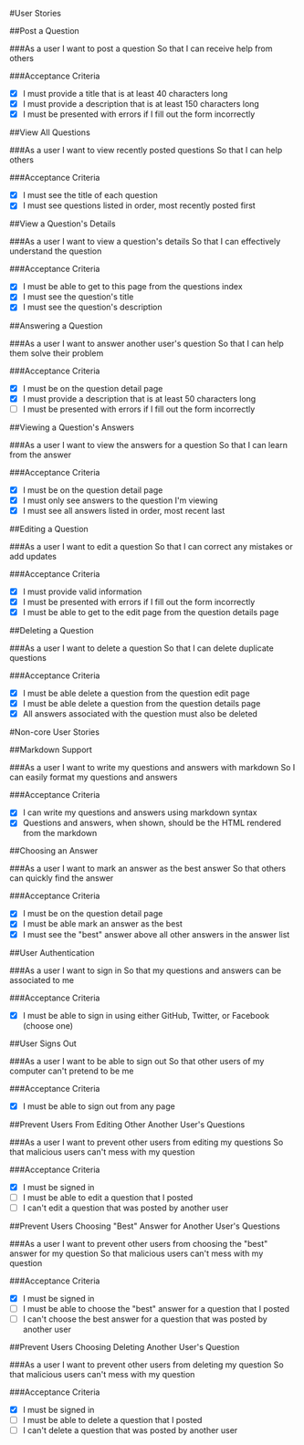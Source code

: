 #User Stories

##Post a Question

###As a user
I want to post a question
So that I can receive help from others

###Acceptance Criteria

- [X] I must provide a title that is at least 40 characters long
- [X] I must provide a description that is at least 150 characters long
- [X] I must be presented with errors if I fill out the form incorrectly

##View All Questions

###As a user
I want to view recently posted questions
So that I can help others

###Acceptance Criteria

- [X] I must see the title of each question
- [X] I must see questions listed in order, most recently posted first

##View a Question's Details

###As a user
I want to view a question's details
So that I can effectively understand the question

###Acceptance Criteria

- [X] I must be able to get to this page from the questions index
- [X] I must see the question's title
- [X] I must see the question's description

##Answering a Question

###As a user
I want to answer another user's question
So that I can help them solve their problem

###Acceptance Criteria

- [X] I must be on the question detail page
- [X] I must provide a description that is at least 50 characters long
- [ ] I must be presented with errors if I fill out the form incorrectly

##Viewing a Question's Answers

###As a user
I want to view the answers for a question
So that I can learn from the answer

###Acceptance Criteria

- [X] I must be on the question detail page
- [X] I must only see answers to the question I'm viewing
- [X] I must see all answers listed in order, most recent last

##Editing a Question

###As a user
I want to edit a question
So that I can correct any mistakes or add updates

###Acceptance Criteria

- [X] I must provide valid information
- [X] I must be presented with errors if I fill out the form incorrectly
- [X] I must be able to get to the edit page from the question details page

##Deleting a Question

###As a user
I want to delete a question
So that I can delete duplicate questions

###Acceptance Criteria

- [X] I must be able delete a question from the question edit page
- [X] I must be able delete a question from the question details page
- [X] All answers associated with the question must also be deleted

#Non-core User Stories

##Markdown Support

###As a user
I want to write my questions and answers with markdown
So I can easily format my questions and answers

###Acceptance Criteria

- [X] I can write my questions and answers using markdown syntax
- [X] Questions and answers, when shown, should be the HTML rendered from the
  markdown

##Choosing an Answer

###As a user
I want to mark an answer as the best answer
So that others can quickly find the answer

###Acceptance Criteria

- [X] I must be on the question detail page
- [X] I must be able mark an answer as the best
- [X] I must see the "best" answer above all other answers in the answer list

##User Authentication

###As a user
I want to sign in
So that my questions and answers can be associated to me

###Acceptance Criteria

- [X] I must be able to sign in using either GitHub, Twitter, or Facebook (choose
  one)

##User Signs Out

###As a user
I want to be able to sign out
So that other users of my computer can't pretend to be me

###Acceptance Criteria

- [X] I must be able to sign out from any page

##Prevent Users From Editing Other Another User's Questions

###As a user
I want to prevent other users from editing my questions
So that malicious users can't mess with my question

###Acceptance Criteria

- [X] I must be signed in
- [ ] I must be able to edit a question that I posted
- [ ] I can't edit a question that was posted by another user

##Prevent Users Choosing "Best" Answer for Another User's Questions

###As a user
I want to prevent other users from choosing the "best" answer for my question
So that malicious users can't mess with my question

###Acceptance Criteria

- [X] I must be signed in
- [ ] I must be able to choose the "best" answer for a question that I posted
- [ ] I can't choose the best answer for a question that was posted by another user

##Prevent Users Choosing Deleting Another User's Question

###As a user
I want to prevent other users from deleting my question
So that malicious users can't mess with my question

###Acceptance Criteria

- [X] I must be signed in
- [ ] I must be able to delete a question that I posted
- [ ] I can't delete a question that was posted by another user
